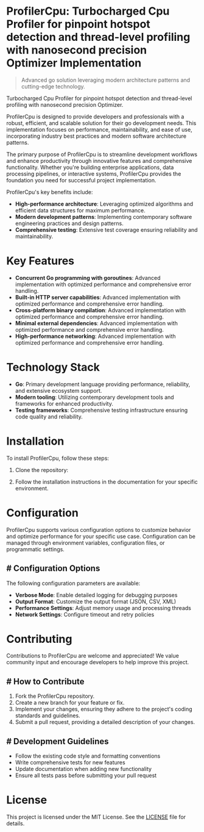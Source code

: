 <!-- fallback_ProfilerCpu_20250804223144_91359 -->

# ProfilerCpu: Turbocharged Cpu Profiler for pinpoint hotspot detection and thread-level profiling with nanosecond precision Optimizer Implementation
> Advanced go solution leveraging modern architecture patterns and cutting-edge technology.

Turbocharged Cpu Profiler for pinpoint hotspot detection and thread-level profiling with nanosecond precision Optimizer.

ProfilerCpu is designed to provide developers and professionals with a robust, efficient, and scalable solution for their go development needs. This implementation focuses on performance, maintainability, and ease of use, incorporating industry best practices and modern software architecture patterns.

The primary purpose of ProfilerCpu is to streamline development workflows and enhance productivity through innovative features and comprehensive functionality. Whether you're building enterprise applications, data processing pipelines, or interactive systems, ProfilerCpu provides the foundation you need for successful project implementation.

ProfilerCpu's key benefits include:

* **High-performance architecture**: Leveraging optimized algorithms and efficient data structures for maximum performance.
* **Modern development patterns**: Implementing contemporary software engineering practices and design patterns.
* **Comprehensive testing**: Extensive test coverage ensuring reliability and maintainability.

# Key Features

* **Concurrent Go programming with goroutines**: Advanced implementation with optimized performance and comprehensive error handling.
* **Built-in HTTP server capabilities**: Advanced implementation with optimized performance and comprehensive error handling.
* **Cross-platform binary compilation**: Advanced implementation with optimized performance and comprehensive error handling.
* **Minimal external dependencies**: Advanced implementation with optimized performance and comprehensive error handling.
* **High-performance networking**: Advanced implementation with optimized performance and comprehensive error handling.

# Technology Stack

* **Go**: Primary development language providing performance, reliability, and extensive ecosystem support.
* **Modern tooling**: Utilizing contemporary development tools and frameworks for enhanced productivity.
* **Testing frameworks**: Comprehensive testing infrastructure ensuring code quality and reliability.

# Installation

To install ProfilerCpu, follow these steps:

1. Clone the repository:


2. Follow the installation instructions in the documentation for your specific environment.

# Configuration

ProfilerCpu supports various configuration options to customize behavior and optimize performance for your specific use case. Configuration can be managed through environment variables, configuration files, or programmatic settings.

## # Configuration Options

The following configuration parameters are available:

* **Verbose Mode**: Enable detailed logging for debugging purposes
* **Output Format**: Customize the output format (JSON, CSV, XML)
* **Performance Settings**: Adjust memory usage and processing threads
* **Network Settings**: Configure timeout and retry policies

# Contributing

Contributions to ProfilerCpu are welcome and appreciated! We value community input and encourage developers to help improve this project.

## # How to Contribute

1. Fork the ProfilerCpu repository.
2. Create a new branch for your feature or fix.
3. Implement your changes, ensuring they adhere to the project's coding standards and guidelines.
4. Submit a pull request, providing a detailed description of your changes.

## # Development Guidelines

* Follow the existing code style and formatting conventions
* Write comprehensive tests for new features
* Update documentation when adding new functionality
* Ensure all tests pass before submitting your pull request

# License

This project is licensed under the MIT License. See the [LICENSE](https://github.com/coralnws/ProfilerCpu/blob/main/LICENSE) file for details.
